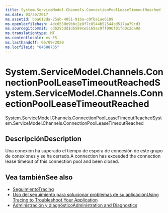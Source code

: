 ```yaml
---
title: System.ServiceModel.Channels.ConnectionPoolLeaseTimeoutReached
ms.date: 03/30/2017
ms.assetid: bba612da-25ab-4051-916a-c0fba1ae6189
ms.openlocfilehash: 4dc0550e9bbc2e8f7c8544b52544bd517aa79cd3
ms.sourcegitcommit: cdb295dd1db589ce5169ac9ff096f01fd0c2da9d
ms.translationtype: MT
ms.contentlocale: es-ES
ms.lasthandoff: 06/09/2020
ms.locfileid: "84588735"
---
```

# <a name="systemservicemodelchannelsconnectionpoolleasetimeoutreached"></a><span data-ttu-id="2e738-102">System.ServiceModel.Channels.ConnectionPoolLeaseTimeoutReached</span><span class="sxs-lookup"><span data-stu-id="2e738-102">System.ServiceModel.Channels.ConnectionPoolLeaseTimeoutReached</span></span>
<span data-ttu-id="2e738-103">System.ServiceModel.Channels.ConnectionPoolLeaseTimeoutReached</span><span class="sxs-lookup"><span data-stu-id="2e738-103">System.ServiceModel.Channels.ConnectionPoolLeaseTimeoutReached</span></span>  
  
## <a name="description"></a><span data-ttu-id="2e738-104">Descripción</span><span class="sxs-lookup"><span data-stu-id="2e738-104">Description</span></span>  
 <span data-ttu-id="2e738-105">Una conexión ha superado el tiempo de espera de concesión de este grupo de conexiones y se ha cerrado.</span><span class="sxs-lookup"><span data-stu-id="2e738-105">A connection has exceeded the connection lease timeout of this connection pool and been closed.</span></span>  
  
## <a name="see-also"></a><span data-ttu-id="2e738-106">Vea también</span><span class="sxs-lookup"><span data-stu-id="2e738-106">See also</span></span>

- [<span data-ttu-id="2e738-107">Seguimiento</span><span class="sxs-lookup"><span data-stu-id="2e738-107">Tracing</span></span>](index.md)
- [<span data-ttu-id="2e738-108">Uso del seguimiento para solucionar problemas de su aplicación</span><span class="sxs-lookup"><span data-stu-id="2e738-108">Using Tracing to Troubleshoot Your Application</span></span>](using-tracing-to-troubleshoot-your-application.md)
- [<span data-ttu-id="2e738-109">Administración y diagnóstico</span><span class="sxs-lookup"><span data-stu-id="2e738-109">Administration and Diagnostics</span></span>](../index.md)
